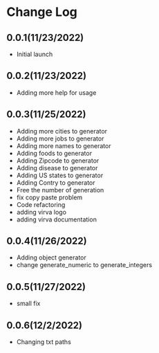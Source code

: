 Change Log
=========

0.0.1(11/23/2022)
--------------------
- Initial launch 

0.0.2(11/23/2022)
--------------------
- Adding more help for usage

0.0.3(11/25/2022)
--------------------
- Adding more cities to generator
- Adding more jobs to generator
- Adding more names to generator
- Adding foods to generator
- Adding Zipcode to generator
- Adding disease to generator
- Adding US states to generator
- Adding Contry to generator
- Free the number of generation
- fix copy paste problem
-  Code refactoring
- adding virva logo
- adding virva documentation

0.0.4(11/26/2022)
--------------------
- Adding object generator
- change generate_numeric to generate_integers

0.0.5(11/27/2022)
------------------
- small fix

0.0.6(12/2/2022)
----------------
- Changing txt paths
 